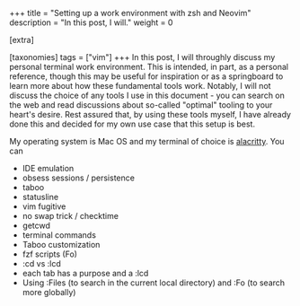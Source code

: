 +++
title = "Setting up a work environment with zsh and Neovim"
description = "In this post, I will."
weight = 0

[extra]

[taxonomies]
tags = ["vim"]
+++
In this post, I will throughly discuss my personal terminal work environment.
This is intended, in part, as a personal reference, though this may be useful for inspiration or as a springboard to learn more about how these fundamental tools work.
Notably, I will not discuss the choice of any tools I use in this document - you can search on the web and read discussions about so-called "optimal" tooling to your heart's desire.
Rest assured that, by using these tools myself, I have already done this and decided for my own use case that this setup is best.

My operating system is Mac OS and my terminal of choice is [alacritty](https://github.com/alacritty/alacritty).
You can


- IDE emulation
- obsess sessions / persistence
- taboo
- statusline
- vim fugitive
- no swap trick / checktime
- getcwd
- terminal commands
- Taboo customization
- fzf scripts (Fo)
- :cd vs :lcd
- each tab has a purpose and a :lcd
- Using :Files (to search in the current local directory) and :Fo (to search more globally)
